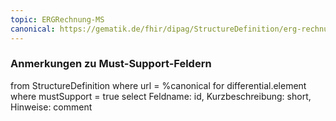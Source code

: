 ```yaml
---
topic: ERGRechnung-MS
canonical: https://gematik.de/fhir/dipag/StructureDefinition/erg-rechnung
---
```


### Anmerkungen zu Must-Support-Feldern

<fql>
from
	StructureDefinition
where 
    url = %canonical
for differential.element
where mustSupport = true
select
	Feldname: id, Kurzbeschreibung: short, Hinweise: comment
</fql>

